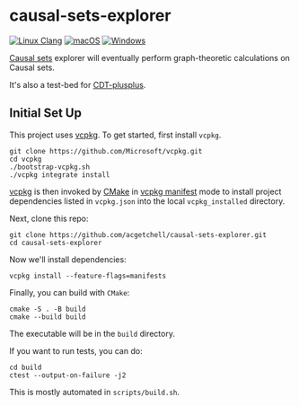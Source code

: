 # causal-sets-explorer
[![Linux Clang](https://github.com/acgetchell/causal-sets-explorer/actions/workflows/linux-clang.yml/badge.svg)](https://github.com/acgetchell/causal-sets-explorer/actions/workflows/linux-clang.yml)
[![macOS](https://github.com/acgetchell/causal-sets-explorer/actions/workflows/macos.yml/badge.svg)](https://github.com/acgetchell/causal-sets-explorer/actions/workflows/macos.yml)
[![Windows](https://github.com/acgetchell/causal-sets-explorer/actions/workflows/windows-msvc.yml/badge.svg)](https://github.com/acgetchell/causal-sets-explorer/actions/workflows/windows-msvc.yml)

[Causal sets][causets] explorer will eventually perform graph-theoretic calculations on Causal sets.

It's also a test-bed for [CDT-plusplus].

## Initial Set Up
This project uses [vcpkg].
To get started, first install `vcpkg`.

~~~
git clone https://github.com/Microsoft/vcpkg.git
cd vcpkg
./bootstrap-vcpkg.sh
./vcpkg integrate install
~~~

[vcpkg] is then invoked by [CMake] in [vcpkg manifest][vcpkg-manifest] mode to install project dependencies listed in `vcpkg.json` into the local `vcpkg_installed` directory.

Next, clone this repo:

~~~
git clone https://github.com/acgetchell/causal-sets-explorer.git
cd causal-sets-explorer
~~~

Now we'll install dependencies:
~~~
vcpkg install --feature-flags=manifests
~~~

Finally, you can build with `CMake`:

~~~
cmake -S . -B build
cmake --build build
~~~

The executable will be in the `build` directory.

If you want to run tests, you can do:

~~~
cd build
ctest --output-on-failure -j2
~~~

This is mostly automated in `scripts/build.sh`.

[causets]: https://en.wikipedia.org/wiki/Causal_sets
[cdt-plusplus]: https://github.com/acgetchell/CDT-plusplus
[vcpkg]: https://vcpkg.io/en/index.html
[CMake]: https://cmake.org
[vcpkg-manifest]: https://github.com/microsoft/vcpkg/blob/master/docs/users/manifests.md